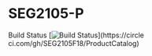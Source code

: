 # SEG2105-P


Build Status
[![Build Status](https://circleci.com/gh/SEG2105F18/ProductCatalog.png?branch=master)](https://circle ci.com/gh/SEG2105F18/ProductCatalog)
